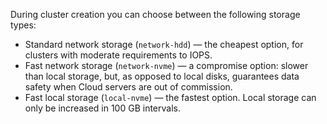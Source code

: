 During cluster creation you can choose between the following storage types:

* Standard network storage (`network-hdd`) — the cheapest option, for clusters with moderate requirements to IOPS.
* Fast network storage (`network-nvme`) — a compromise option: slower than local storage, but, as opposed to local disks, guarantees data safety when Cloud servers are out of commission.
* Fast local storage (`local-nvme`) — the fastest option. Local storage can only be increased in 100 GB intervals.
